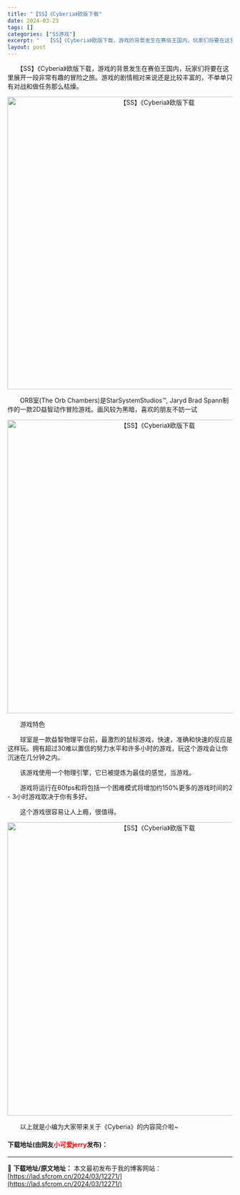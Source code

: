 ```yaml
---
title: "【SS】《Cyberia》欧版下载"
date: 2024-03-23
tags: []
categories: ["SS游戏"]
excerpt: "　　【SS】《Cyberia》欧版下载，游戏的背景发生在赛伯王国内，玩家们将要在这里展开一段非常有趣的冒险之旅。游戏的剧情相对来说还是比较丰富的，不单单只有对战和做任务那么枯燥。 　　ORB室(The Orb Chambers)是StarSystemStudios&trade;, Jaryd Bra&hellip;"
layout: post
---
```


 <p>　　【SS】《Cyberia》欧版下载，游戏的背景发生在赛伯王国内，玩家们将要在这里展开一段非常有趣的冒险之旅。游戏的剧情相对来说还是比较丰富的，不单单只有对战和做任务那么枯燥。</p> <p align="center"><img align="" border="0" src="https://lad.sfcrom.cn/wp-content/uploads/2024/03/20240323_65fefc6298b22.png" width="655" alt="【SS】《Cyberia》欧版下载" /></p> <p>　　ORB室(The Orb Chambers)是StarSystemStudios&trade;, Jaryd Brad Spann制作的一款2D益智动作冒险游戏。画风较为黑暗，喜欢的朋友不妨一试</p> <p align="center"><img align="" border="0" src="https://lad.sfcrom.cn/wp-content/uploads/2024/03/20240323_65fefc6329491.png" width="657" alt="【SS】《Cyberia》欧版下载" /></p> <p>　　游戏特色</p> <p>　　球室是一款益智物理平台前，最激烈的鼠标游戏，快速，准确和快速的反应是这样玩。拥有超过30难以置信的努力水平和许多小时的游戏，玩这个游戏会让你沉迷在几分钟之内。</p> <p>　　该游戏使用一个物理引擎，它已被提炼为最佳的感觉，当游戏。</p> <p>　　游戏将运行在60fps和将包括一个困难模式将增加约150%更多的游戏时间的2 - 3小时游戏取决于你有多好。</p> <p>　　这个游戏很容易让人上瘾，很值得。</p> <p align="center"><img align="" border="0" src="https://lad.sfcrom.cn/wp-content/uploads/2024/03/20240323_65fefc63afb60.png" width="657" alt="【SS】《Cyberia》欧版下载" /></p> <p>　　以上就是小编为大家带来关于《Cyberia》的内容简介啦~</p> <p><h4>下载地址(由网友<font color="red">小可爱jerry</font>发布)：</h4></p> 

---
📖 **下载地址/原文地址：** 本文最初发布于我的博客网站：[https://lad.sfcrom.cn/2024/03/12271/](https://lad.sfcrom.cn/2024/03/12271/)
